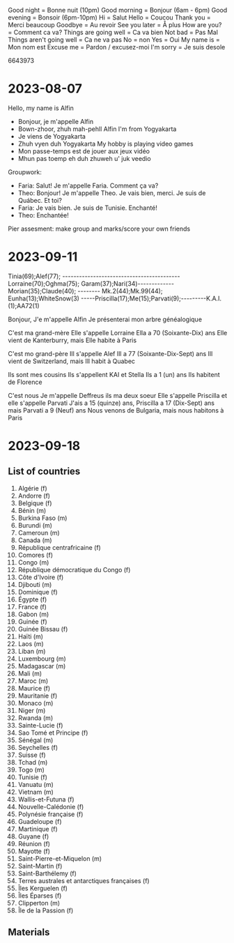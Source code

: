 Good night = Bonne nuit (10pm)
Good morning = Bonjour (6am - 6pm)
Good evening = Bonsoir (6pm-10pm)
Hi = Salut
Hello = Coucou
Thank you = Merci beaucoup
Goodbye = Au revoir
See you later = Å plus
How are you? = Comment ca va?
Things are going well = Ca va bien
Not bad = Pas Mal
Things aren't going well = Ca ne va pas
No = non
Yes = Oui
My name is = Mon nom est 
Excuse me = Pardon / excusez-moi
I'm sorry = Je suis desole

6643973
# 2023-08-07
Hello, my name is Alfin
- Bonjour, je m'appelle Alfin
- Bown-zhoor, zhuh mah-pehll Alfin
I'm from Yogyakarta
- Je viens de Yogyakarta
- Zhuh vyen duh Yogyakarta
My hobby is playing video games
- Mon passe-temps est de jouer aux jeux vidéo
- Mhun pas toemp eh duh zhuweh u' juk veedio

Groupwork:
- Faria: Salut! Je m'appelle Faria. Comment ça va?
- Theo: Bonjour! Je m'appelle Theo. Je vais bien, merci. Je suis de Quábec. Et toi?
- Faria: Je vais bien. Je suis de Tunisie. Enchanté!
- Theo: Enchantée!
  
Pier assesment: make group and marks/score your own friends

# 2023-09-11
Tinia(69);Alef(77); ------------------------------------------ Lorraine(70);Oghma(75);
Garam(37);Nari(34)-------------Morian(35);Claude(40); -------- Mk.2(44);Mk.99(44);
Eunha(13);WhiteSnow(3) -----Priscilla(17);Me(15);Parvati(9);---------K.A.I.(1);AA72(1)

Bonjour,
J'e m'appelle Alfin
Je présenterai mon arbre généalogique

C'est ma grand-mère
Elle s'appelle Lorraine
Ella a 70 (Soixante-Dix) ans
Elle vient de Kanterburry, mais Elle habite à Paris

C'est mo grand-père
Ill s'appelle Alef
Ill a 77 (Soixante-Dix-Sept) ans
Ill vient de Switzerland, mais Ill habit à Quabec

Ils sont mes cousins
Ils s'appellent KAI et Stella
Ils a 1 (un) ans
Ils habitent de Florence

C'est nous
Je m'appelle Deffreus
ils ma deux soeur
Elle s'appelle Priscilla et elle s'appelle Parvati
J'ais a 15 (quinze) ans, Priscilla a 17 (Dix-Sept) ans mais Parvati a 9 (Neuf) ans
Nous venons de Bulgaria, mais nous habitons à Paris
# 2023-09-18
## List of countries
1. Algérie (f) 
2. Andorre (f) 
3. Belgique (f) 
4. Bénin (m) 
5. Burkina Faso (m) 
6. Burundi (m) 
7. Cameroun (m) 
8. Canada (m) 
9. République centrafricaine (f) 
10. Comores (f) 
11. Congo (m) 
12. République démocratique du Congo (f) 
13. Côte d'Ivoire (f) 
14. Djibouti (m) 
15. Dominique (f) 
16. Égypte (f) 
17. France (f) 
18. Gabon (m)
19. Guinée (f) 
20. Guinée Bissau (f) 
21. Haïti (m) 
22. Laos (m) 
23. Liban (m) 
24. Luxembourg (m) 
25. Madagascar (m) 
26. Mali (m) 
27. Maroc (m) 
28. Maurice (f) 
29. Mauritanie (f) 
30. Monaco (m) 
31. Niger (m) 
32. Rwanda (m) 
33. Sainte-Lucie (f) 
34. Sao Tomé et Principe (f) 
35. Sénégal (m) 
36. Seychelles (f) 
37. Suisse (f) 
38. Tchad (m) 
39. Togo (m) 
40. Tunisie (f) 
41. Vanuatu (m) 
42. Vietnam (m) 
43. Wallis-et-Futuna (f) 
44. Nouvelle-Calédonie (f) 
45. Polynésie française (f) 
46. Guadeloupe (f) 
47. Martinique (f) 
48. Guyane (f) 
49. Réunion (f) 
50. Mayotte (f) 
51. Saint-Pierre-et-Miquelon (m) 
52. Saint-Martin (f) 
53. Saint-Barthélemy (f) 
54. Terres australes et antarctiques françaises (f)
55. Îles Kerguelen (f) 
56. Îles Éparses (f) 
57. Clipperton (m) 
58. Île de la Passion (f)
## Materials
